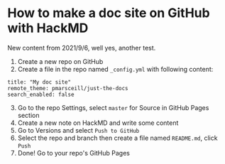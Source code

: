 How to make a doc site on GitHub with HackMD
===

New content from 2021/9/6, well yes, another test.

1. Create a new repo on GitHub
2. Create a file in the repo named `_config.yml` with following content:
```
title: "My doc site"
remote_theme: pmarsceill/just-the-docs
search_enabled: false
```
3. Go to the repo Settings, select `master` for Source in GitHub Pages section
4. Create a new note on HackMD and write some content
5. Go to Versions and select `Push to GitHub`
6. Select the repo and branch then create a file named `README.md`, click `Push`
7. Done! Go to your repo's GitHub Pages

